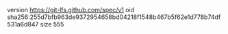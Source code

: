 version https://git-lfs.github.com/spec/v1
oid sha256:255d7bfb963de9372954658bd04218f1548b467b5f62e1d778b74df531a6d847
size 555
